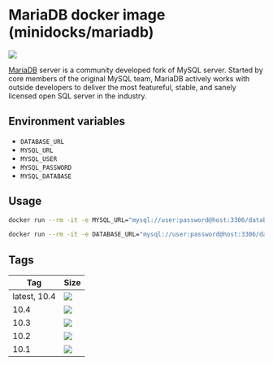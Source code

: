 MariaDB docker image (minidocks/mariadb)
========================================

![](https://upload.wikimedia.org/wikipedia/commons/c/c9/MariaDB_Logo.png)

[MariaDB](https://mariadb.org/) server is a community developed fork of MySQL server. Started by core members of the
original MySQL team, MariaDB actively works with outside developers to deliver the most featureful, stable, and sanely
licensed open SQL server in the industry.

Environment variables
---------------------

- `DATABASE_URL`
- `MYSQL_URL`
- `MYSQL_USER`
- `MYSQL_PASSWORD`
- `MYSQL_DATABASE`

Usage
-----

```bash
docker run --rm -it -e MYSQL_URL="mysql://user:password@host:3306/database_name" minidocks/mariadb
```

```bash
docker run --rm -it -e DATABASE_URL="mysql://user:password@host:3306/database_name" minidocks/mariadb
```

Tags
----

 Tag          | Size
 ------------ | ----
 latest, 10.4 | [![](https://images.microbadger.com/badges/image/minidocks/mariadb.svg)](https://microbadger.com/images/minidocks/mariadb)
 10.4         | [![](https://images.microbadger.com/badges/image/minidocks/mariadb:10.4.svg)](https://microbadger.com/images/minidocks/mariadb:10.4)
 10.3         | [![](https://images.microbadger.com/badges/image/minidocks/mariadb:10.3.svg)](https://microbadger.com/images/minidocks/mariadb:10.3)
 10.2         | [![](https://images.microbadger.com/badges/image/minidocks/mariadb:10.2.svg)](https://microbadger.com/images/minidocks/mariadb:10.2)
 10.1         | [![](https://images.microbadger.com/badges/image/minidocks/mariadb:10.1.svg)](https://microbadger.com/images/minidocks/mariadb:10.1)
